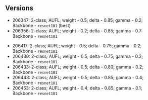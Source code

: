 ## Versions

- 206347: 2-class; AUFL; weight - 0.5; delta - 0.85; gamma - 0.2; Backbone - `resnet101` (best)
- 206356: 2-class; AUFL; weight - 0.2; delta - 0.85; gamma - 0.7: Backbone - `resnet101`
<!-- - 206410: 2-class; AUFL; weight - 0.5; delta - 0.85; gamma - 0.7: Backbone - `resnet101` -->
- 206417: 2-class; AUFL; weight - 0.5; delta - 0.75; gamma - 0.2; Backbone - `resnet101`
- 206430: 2-class; AUFL; weight - 0.5; delta - 0.75; gamma - 0.2; Backbone - `resnet101`
- 206433: 2-class; AUFL; weight - 0.5; delta - 0.80; gamma - 0.2; Backbone - `resnet101`
- 206443: 2-class; AUFL; weight - 0.5; delta - 0.85; gamma - 0.4; Backbone - `resnet101`
- 206453: 2-class; AUFL; weight - 0.4; delta - 0.85; gamma - 0.1; Backbone - `resnet101`
